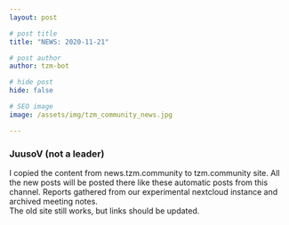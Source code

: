 ```yaml
---
layout: post

# post title
title: "NEWS: 2020-11-21"

# post author
author: tzm-bot

# hide post
hide: false

# SEO image
image: /assets/img/tzm_community_news.jpg

---
```


### JuusoV (not a leader)

I copied the content from news.tzm.community to tzm.community site. All the new posts will be posted there like these automatic posts from this channel. Reports gathered from our experimental nextcloud instance and archived meeting notes.   
The old site still works, but links should be updated.  


